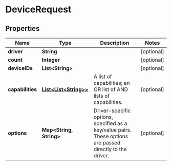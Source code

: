 
# DeviceRequest

## Properties
Name | Type | Description | Notes
------------ | ------------- | ------------- | -------------
**driver** | **String** |  |  [optional]
**count** | **Integer** |  |  [optional]
**deviceIDs** | **List&lt;String&gt;** |  |  [optional]
**capabilities** | [**List&lt;List&lt;String&gt;&gt;**](List.md) | A list of capabilities; an OR list of AND lists of capabilities.  |  [optional]
**options** | **Map&lt;String, String&gt;** | Driver-specific options, specified as a key/value pairs. These options are passed directly to the driver.  |  [optional]



